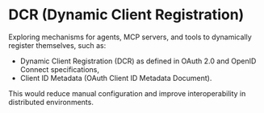 # DCR (Dynamic Client Registration)

Exploring mechanisms for agents, MCP servers, and tools to dynamically register themselves, such as:

- Dynamic Client Registration (DCR) as defined in OAuth 2.0 and OpenID Connect specifications,
- Client ID Metadata (OAuth Client ID Metadata Document).

This would reduce manual configuration and improve interoperability in distributed environments.
